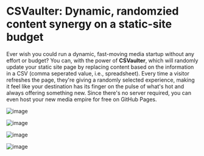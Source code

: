 # CSVaulter: Dynamic, randomzied content synergy on a static-site budget

Ever wish you could run a dynamic, fast-moving media startup without any effort or budget? You can, with the power of **CSVaulter**, which will randomly update your static site page by replacing content based on the information in a CSV (comma seperated value, i.e., spreadsheet). Every time a visitor refreshes the page, they're giving a randomly selected experience, making it feel like your destination has its finger on the pulse of what's hot and always offering something new. Since there's no server required, you can even host your new media empire for free on GitHub Pages.

![image](https://github.com/morisy/quickrocks/assets/136939/52fa9acd-273d-4959-86d6-a67687bcef0e)



![image](https://github.com/morisy/quickrocks/assets/136939/771dae7f-0472-46f7-92e9-1cdfad284fd9)

![image](https://github.com/morisy/quickrocks/assets/136939/d56809da-d514-4fde-9ce3-641086ebf696)

![image](https://github.com/morisy/quickrocks/assets/136939/9831a43b-16a1-40c4-aff9-9307561623d0)
